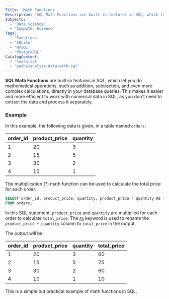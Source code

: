 ```yaml
---
Title: 'Math Functions'
Description: 'SQL Math Functions are built-in features in SQL, which let you do mathematical operations, directly in your database queries.'
Subjects:
  - 'Data Science'
  - 'Computer Science'
Tags:
  - 'Functions'
  - 'SQLite'
  - 'MySQL'
  - 'PostgreSQL'
CatalogContent:
  - 'learn-sql'
  - 'paths/analyze-data-with-sql'
---
```


**SQL Math Functions** are built-in features in SQL, which let you do mathematical operations, such as addition, subtraction, and even more complex calculations, directly in your database queries. This makes it easier and more efficient to work with numerical data in SQL, as you don't need to extract the data and process it separately.

### Example

In this example, the following data is given, in a table named `orders`:

| order_id | product_price | quantity |
| -------- | ------------- | -------- |
| 1        | 20            | 3        |
| 2        | 15            | 5        |
| 3        | 30            | 2        |
| 4        | 10            | 1        |

The multiplication (\*) math function can be used to calculate the total price for each order:

```sql
SELECT order_id, product_price, quantity, product_price * quantity AS total_price
FROM orders;
```

In this SQL statement, `product_price` and `quantity` are multiplied for each order to calculate `total_price`. The [`AS`](https://www.codecademy.com/resources/docs/sql/commands/as) keyword is used to rename the `product_price * quantity` column to `total_price` in the output.

The output will be:

| order_id | product_price | quantity | total_price |
| -------- | ------------- | -------- | ----------- |
| 1        | 20            | 3        | 60          |
| 2        | 15            | 5        | 75          |
| 3        | 30            | 2        | 60          |
| 4        | 10            | 1        | 10          |

This is a simple but practical example of math functions in SQL.
